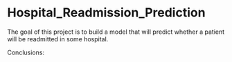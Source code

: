 # Hospital_Readmission_Prediction
The goal of this project is to build a model that will predict whether a patient will be readmitted in some hospital.

Conclusions:
